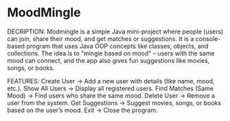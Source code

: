 # MoodMingle
DECRIPTION:
Modmingle is a simple Java mini-project where people (users) can join, share their mood, and get matches or suggestions.
It is a console-based program that uses Java OOP concepts like classes, objects, and collections.
The idea is to “mingle based on mood” – users with the same mood can connect, and the app also gives fun suggestions like movies, songs, or books.

FEATURES:
Create User → Add a new user with details (like name, mood, etc.).
Show All Users → Display all registered users.
Find Matches (Same Mood) → Find users who share the same mood.
Delete User → Remove a user from the system.
Get Suggestions → Suggest movies, songs, or books based on the user’s mood.
Exit → Close the program.

